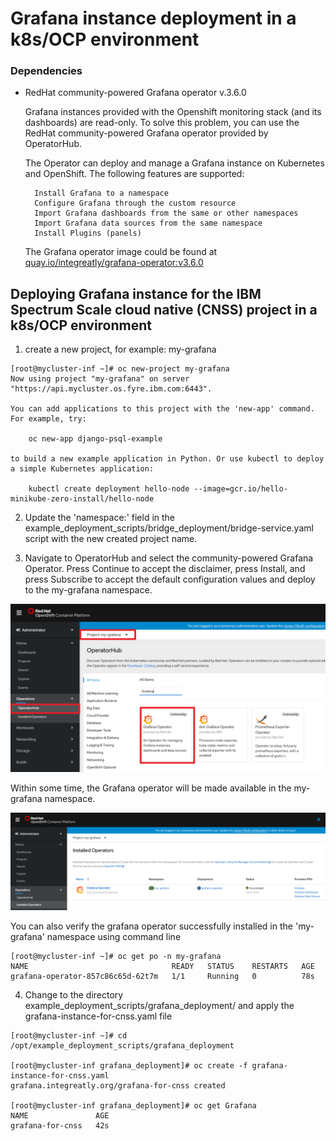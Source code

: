 # Grafana instance deployment in a k8s/OCP environment



### Dependencies


- RedHat community-powered Grafana operator v.3.6.0

    Grafana instances provided with the Openshift monitoring stack (and its dashboards) are read-only. To solve this problem, you can use the RedHat community-powered Grafana operator provided by OperatorHub.

    The Operator can deploy and manage a Grafana instance on Kubernetes and OpenShift. The following features are supported:

        Install Grafana to a namespace
        Configure Grafana through the custom resource
        Import Grafana dashboards from the same or other namespaces
        Import Grafana data sources from the same namespace
        Install Plugins (panels)


    The Grafana operator image could be found at [quay.io/integreatly/grafana-operator:v3.6.0](https://quay.io/integreatly/grafana-operator:v3.6.0)



## Deploying Grafana instance for the IBM Spectrum Scale cloud native (CNSS) project in a k8s/OCP environment


1. create a new project, for example: my-grafana

```
[root@mycluster-inf ~]# oc new-project my-grafana
Now using project "my-grafana" on server "https://api.mycluster.os.fyre.ibm.com:6443".

You can add applications to this project with the 'new-app' command. For example, try:

    oc new-app django-psql-example

to build a new example application in Python. Or use kubectl to deploy a simple Kubernetes application:

    kubectl create deployment hello-node --image=gcr.io/hello-minikube-zero-install/hello-node

```


2. Update the 'namespace:' field in the example_deployment_scripts/bridge_deployment/bridge-service.yaml script with the new created project name.


3. Navigate to OperatorHub and select the community-powered Grafana Operator. Press Continue to accept the disclaimer, press Install, and press Subscribe to accept the default configuration values and deploy to the my-grafana namespace.

![](/docs/operator_hub.png)


Within some time, the Grafana operator will be made available in the my-grafana namespace.

![](/docs/grafana-operator-installed.png)


You can also verify the grafana operator successfully installed in the 'my-grafana' namespace using command line

```
[root@mycluster-inf ~]# oc get po -n my-grafana
NAME                                READY   STATUS    RESTARTS   AGE
grafana-operator-857c86c65d-62t7m   1/1     Running   0          78s

```


4. Change to the directory example_deployment_scripts/grafana_deployment/ and apply the grafana-instance-for-cnss.yaml file

```
[root@mycluster-inf ~]# cd /opt/example_deployment_scripts/grafana_deployment

[root@mycluster-inf grafana_deployment]# oc create -f grafana-instance-for-cnss.yaml
grafana.integreatly.org/grafana-for-cnss created

[root@mycluster-inf grafana_deployment]# oc get Grafana
NAME               AGE
grafana-for-cnss   42s

```
